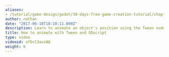 ```yaml
---
aliases:
- /tutorial/game-design/godot/30-days-free-game-creation-tutorial/chapter4/27_how_to_animate_with_tween_and_gdscript_godot_tutorial
author: nathan
date: "2017-06-18T18:18:11.000Z"
description: Learn to animate an object's position using the Tween node in Godot.
title: How to animate with Tween and GDscript
type: video
videoid: ofDcC3aux8Q
weight: 6
---
```

